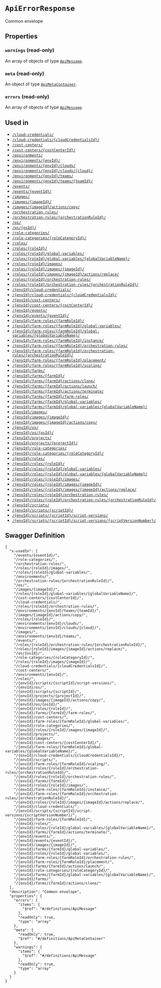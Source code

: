 # `ApiErrorResponse` #

Common envelope





## Properties ##

### `warnings` (read-only) ###




An array of 
objects of type [`ApiMessage`](./../definitions/ApiMessage.mkd).


### `meta` (read-only) ###




An object of type [`ApiMetaContainer`](./../definitions/ApiMetaContainer.mkd).



### `errors` (read-only) ###




An array of 
objects of type [`ApiMessage`](./../definitions/ApiMessage.mkd).




## Used in ##

  + [`/cloud-credentials/`](./../rest/api/v1beta0/account/cloud-credentials/)
  + [`/cloud-credentials/{cloudCredentialsId}/`](./../rest/api/v1beta0/account/cloud-credentials/{cloudCredentialsId}/)
  + [`/cost-centers/`](./../rest/api/v1beta0/account/cost-centers/)
  + [`/cost-centers/{costCenterId}/`](./../rest/api/v1beta0/account/cost-centers/{costCenterId}/)
  + [`/environments/`](./../rest/api/v1beta0/account/environments/)
  + [`/environments/{envId}/`](./../rest/api/v1beta0/account/environments/{envId}/)
  + [`/environments/{envId}/clouds/`](./../rest/api/v1beta0/account/environments/{envId}/clouds/)
  + [`/environments/{envId}/clouds/{cloud}/`](./../rest/api/v1beta0/account/environments/{envId}/clouds/{cloud}/)
  + [`/environments/{envId}/teams/`](./../rest/api/v1beta0/account/environments/{envId}/teams/)
  + [`/environments/{envId}/teams/{teamId}/`](./../rest/api/v1beta0/account/environments/{envId}/teams/{teamId}/)
  + [`/events/`](./../rest/api/v1beta0/account/events/)
  + [`/events/{eventId}/`](./../rest/api/v1beta0/account/events/{eventId}/)
  + [`/images/`](./../rest/api/v1beta0/account/images/)
  + [`/images/{imageId}/`](./../rest/api/v1beta0/account/images/{imageId}/)
  + [`/images/{imageId}/actions/copy/`](./../rest/api/v1beta0/account/images/{imageId}/actions/copy/)
  + [`/orchestration-rules/`](./../rest/api/v1beta0/account/orchestration-rules/)
  + [`/orchestration-rules/{orchestrationRuleId}/`](./../rest/api/v1beta0/account/orchestration-rules/{orchestrationRuleId}/)
  + [`/os/`](./../rest/api/v1beta0/account/os/)
  + [`/os/{osId}/`](./../rest/api/v1beta0/account/os/{osId}/)
  + [`/role-categories/`](./../rest/api/v1beta0/account/role-categories/)
  + [`/role-categories/{roleCategoryId}/`](./../rest/api/v1beta0/account/role-categories/{roleCategoryId}/)
  + [`/roles/`](./../rest/api/v1beta0/account/roles/)
  + [`/roles/{roleId}/`](./../rest/api/v1beta0/account/roles/{roleId}/)
  + [`/roles/{roleId}/global-variables/`](./../rest/api/v1beta0/account/roles/{roleId}/global-variables/)
  + [`/roles/{roleId}/global-variables/{globalVariableName}/`](./../rest/api/v1beta0/account/roles/{roleId}/global-variables/{globalVariableName}/)
  + [`/roles/{roleId}/images/`](./../rest/api/v1beta0/account/roles/{roleId}/images/)
  + [`/roles/{roleId}/images/{imageId}/`](./../rest/api/v1beta0/account/roles/{roleId}/images/{imageId}/)
  + [`/roles/{roleId}/images/{imageId}/actions/replace/`](./../rest/api/v1beta0/account/roles/{roleId}/images/{imageId}/actions/replace/)
  + [`/roles/{roleId}/orchestration-rules/`](./../rest/api/v1beta0/account/roles/{roleId}/orchestration-rules/)
  + [`/roles/{roleId}/orchestration-rules/{orchestrationRuleId}/`](./../rest/api/v1beta0/account/roles/{roleId}/orchestration-rules/{orchestrationRuleId}/)
  + [`/{envId}/cloud-credentials/`](./../rest/api/v1beta0/user/{envId}/cloud-credentials/)
  + [`/{envId}/cloud-credentials/{cloudCredentialsId}/`](./../rest/api/v1beta0/user/{envId}/cloud-credentials/{cloudCredentialsId}/)
  + [`/{envId}/cost-centers/`](./../rest/api/v1beta0/user/{envId}/cost-centers/)
  + [`/{envId}/cost-centers/{costCenterId}/`](./../rest/api/v1beta0/user/{envId}/cost-centers/{costCenterId}/)
  + [`/{envId}/events/`](./../rest/api/v1beta0/user/{envId}/events/)
  + [`/{envId}/events/{eventId}/`](./../rest/api/v1beta0/user/{envId}/events/{eventId}/)
  + [`/{envId}/farm-roles/{farmRoleId}/`](./../rest/api/v1beta0/user/{envId}/farm-roles/{farmRoleId}/)
  + [`/{envId}/farm-roles/{farmRoleId}/global-variables/`](./../rest/api/v1beta0/user/{envId}/farm-roles/{farmRoleId}/global-variables/)
  + [`/{envId}/farm-roles/{farmRoleId}/global-variables/{globalVariableName}/`](./../rest/api/v1beta0/user/{envId}/farm-roles/{farmRoleId}/global-variables/{globalVariableName}/)
  + [`/{envId}/farm-roles/{farmRoleId}/instance/`](./../rest/api/v1beta0/user/{envId}/farm-roles/{farmRoleId}/instance/)
  + [`/{envId}/farm-roles/{farmRoleId}/orchestration-rules/`](./../rest/api/v1beta0/user/{envId}/farm-roles/{farmRoleId}/orchestration-rules/)
  + [`/{envId}/farm-roles/{farmRoleId}/orchestration-rules/{orchestrationRuleId}/`](./../rest/api/v1beta0/user/{envId}/farm-roles/{farmRoleId}/orchestration-rules/{orchestrationRuleId}/)
  + [`/{envId}/farm-roles/{farmRoleId}/placement/`](./../rest/api/v1beta0/user/{envId}/farm-roles/{farmRoleId}/placement/)
  + [`/{envId}/farm-roles/{farmRoleId}/scaling/`](./../rest/api/v1beta0/user/{envId}/farm-roles/{farmRoleId}/scaling/)
  + [`/{envId}/farms/`](./../rest/api/v1beta0/user/{envId}/farms/)
  + [`/{envId}/farms/{farmId}/`](./../rest/api/v1beta0/user/{envId}/farms/{farmId}/)
  + [`/{envId}/farms/{farmId}/actions/clone/`](./../rest/api/v1beta0/user/{envId}/farms/{farmId}/actions/clone/)
  + [`/{envId}/farms/{farmId}/actions/launch/`](./../rest/api/v1beta0/user/{envId}/farms/{farmId}/actions/launch/)
  + [`/{envId}/farms/{farmId}/actions/terminate/`](./../rest/api/v1beta0/user/{envId}/farms/{farmId}/actions/terminate/)
  + [`/{envId}/farms/{farmId}/farm-roles/`](./../rest/api/v1beta0/user/{envId}/farms/{farmId}/farm-roles/)
  + [`/{envId}/farms/{farmId}/global-variables/`](./../rest/api/v1beta0/user/{envId}/farms/{farmId}/global-variables/)
  + [`/{envId}/farms/{farmId}/global-variables/{globalVariableName}/`](./../rest/api/v1beta0/user/{envId}/farms/{farmId}/global-variables/{globalVariableName}/)
  + [`/{envId}/images/`](./../rest/api/v1beta0/user/{envId}/images/)
  + [`/{envId}/images/{imageId}/`](./../rest/api/v1beta0/user/{envId}/images/{imageId}/)
  + [`/{envId}/images/{imageId}/actions/copy/`](./../rest/api/v1beta0/user/{envId}/images/{imageId}/actions/copy/)
  + [`/{envId}/os/`](./../rest/api/v1beta0/user/{envId}/os/)
  + [`/{envId}/os/{osId}/`](./../rest/api/v1beta0/user/{envId}/os/{osId}/)
  + [`/{envId}/projects/`](./../rest/api/v1beta0/user/{envId}/projects/)
  + [`/{envId}/projects/{projectId}/`](./../rest/api/v1beta0/user/{envId}/projects/{projectId}/)
  + [`/{envId}/role-categories/`](./../rest/api/v1beta0/user/{envId}/role-categories/)
  + [`/{envId}/role-categories/{roleCategoryId}/`](./../rest/api/v1beta0/user/{envId}/role-categories/{roleCategoryId}/)
  + [`/{envId}/roles/`](./../rest/api/v1beta0/user/{envId}/roles/)
  + [`/{envId}/roles/{roleId}/`](./../rest/api/v1beta0/user/{envId}/roles/{roleId}/)
  + [`/{envId}/roles/{roleId}/global-variables/`](./../rest/api/v1beta0/user/{envId}/roles/{roleId}/global-variables/)
  + [`/{envId}/roles/{roleId}/global-variables/{globalVariableName}/`](./../rest/api/v1beta0/user/{envId}/roles/{roleId}/global-variables/{globalVariableName}/)
  + [`/{envId}/roles/{roleId}/images/`](./../rest/api/v1beta0/user/{envId}/roles/{roleId}/images/)
  + [`/{envId}/roles/{roleId}/images/{imageId}/`](./../rest/api/v1beta0/user/{envId}/roles/{roleId}/images/{imageId}/)
  + [`/{envId}/roles/{roleId}/images/{imageId}/actions/replace/`](./../rest/api/v1beta0/user/{envId}/roles/{roleId}/images/{imageId}/actions/replace/)
  + [`/{envId}/roles/{roleId}/orchestration-rules/`](./../rest/api/v1beta0/user/{envId}/roles/{roleId}/orchestration-rules/)
  + [`/{envId}/roles/{roleId}/orchestration-rules/{orchestrationRuleId}/`](./../rest/api/v1beta0/user/{envId}/roles/{roleId}/orchestration-rules/{orchestrationRuleId}/)
  + [`/{envId}/scripts/`](./../rest/api/v1beta0/user/{envId}/scripts/)
  + [`/{envId}/scripts/{scriptId}/`](./../rest/api/v1beta0/user/{envId}/scripts/{scriptId}/)
  + [`/{envId}/scripts/{scriptId}/script-versions/`](./../rest/api/v1beta0/user/{envId}/scripts/{scriptId}/script-versions/)
  + [`/{envId}/scripts/{scriptId}/script-versions/{scriptVersionNumber}/`](./../rest/api/v1beta0/user/{envId}/scripts/{scriptId}/script-versions/{scriptVersionNumber}/)

## Swagger Definition ##

    {
      "x-usedIn": [
        "/events/{eventId}/", 
        "/role-categories/", 
        "/orchestration-rules/", 
        "/roles/{roleId}/images/", 
        "/roles/{roleId}/global-variables/", 
        "/environments/", 
        "/orchestration-rules/{orchestrationRuleId}/", 
        "/os/", 
        "/images/{imageId}/", 
        "/roles/{roleId}/global-variables/{globalVariableName}/", 
        "/cost-centers/{costCenterId}/", 
        "/cloud-credentials/", 
        "/roles/{roleId}/orchestration-rules/", 
        "/environments/{envId}/teams/{teamId}/", 
        "/images/{imageId}/actions/copy/", 
        "/roles/{roleId}/", 
        "/environments/{envId}/clouds/", 
        "/environments/{envId}/clouds/{cloud}/", 
        "/images/", 
        "/environments/{envId}/teams/", 
        "/events/", 
        "/roles/{roleId}/orchestration-rules/{orchestrationRuleId}/", 
        "/roles/{roleId}/images/{imageId}/actions/replace/", 
        "/os/{osId}/", 
        "/role-categories/{roleCategoryId}/", 
        "/roles/{roleId}/images/{imageId}/", 
        "/cloud-credentials/{cloudCredentialsId}/", 
        "/cost-centers/", 
        "/environments/{envId}/", 
        "/roles/", 
        "/{envId}/scripts/{scriptId}/script-versions/", 
        "/{envId}/os/", 
        "/{envId}/scripts/{scriptId}/", 
        "/{envId}/projects/{projectId}/", 
        "/{envId}/images/{imageId}/actions/copy/", 
        "/{envId}/os/{osId}/", 
        "/{envId}/roles/{roleId}/", 
        "/{envId}/farms/{farmId}/farm-roles/", 
        "/{envId}/cost-centers/", 
        "/{envId}/farm-roles/{farmRoleId}/global-variables/", 
        "/{envId}/role-categories/", 
        "/{envId}/roles/{roleId}/images/{imageId}/", 
        "/{envId}/projects/", 
        "/{envId}/images/", 
        "/{envId}/cost-centers/{costCenterId}/", 
        "/{envId}/farm-roles/{farmRoleId}/global-variables/{globalVariableName}/", 
        "/{envId}/cloud-credentials/{cloudCredentialsId}/", 
        "/{envId}/scripts/", 
        "/{envId}/farm-roles/{farmRoleId}/scaling/", 
        "/{envId}/roles/{roleId}/orchestration-rules/{orchestrationRuleId}/", 
        "/{envId}/roles/{roleId}/orchestration-rules/", 
        "/{envId}/farms/{farmId}/", 
        "/{envId}/roles/{roleId}/images/", 
        "/{envId}/farm-roles/{farmRoleId}/instance/", 
        "/{envId}/farm-roles/{farmRoleId}/orchestration-rules/{orchestrationRuleId}/", 
        "/{envId}/roles/{roleId}/images/{imageId}/actions/replace/", 
        "/{envId}/cloud-credentials/", 
        "/{envId}/scripts/{scriptId}/script-versions/{scriptVersionNumber}/", 
        "/{envId}/farm-roles/{farmRoleId}/", 
        "/{envId}/roles/", 
        "/{envId}/roles/{roleId}/global-variables/{globalVariableName}/", 
        "/{envId}/farms/{farmId}/actions/terminate/", 
        "/{envId}/events/", 
        "/{envId}/events/{eventId}/", 
        "/{envId}/images/{imageId}/", 
        "/{envId}/farms/{farmId}/global-variables/", 
        "/{envId}/roles/{roleId}/global-variables/", 
        "/{envId}/farm-roles/{farmRoleId}/orchestration-rules/", 
        "/{envId}/farm-roles/{farmRoleId}/placement/", 
        "/{envId}/farms/{farmId}/actions/launch/", 
        "/{envId}/role-categories/{roleCategoryId}/", 
        "/{envId}/farms/{farmId}/global-variables/{globalVariableName}/", 
        "/{envId}/farms/", 
        "/{envId}/farms/{farmId}/actions/clone/"
      ], 
      "description": "Common envelope", 
      "properties": {
        "errors": {
          "items": {
            "$ref": "#/definitions/ApiMessage"
          }, 
          "readOnly": true, 
          "type": "array"
        }, 
        "meta": {
          "readOnly": true, 
          "$ref": "#/definitions/ApiMetaContainer"
        }, 
        "warnings": {
          "items": {
            "$ref": "#/definitions/ApiMessage"
          }, 
          "readOnly": true, 
          "type": "array"
        }
      }
    }

